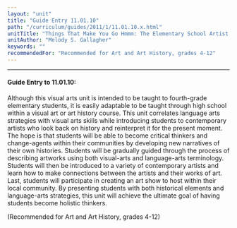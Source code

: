 ```yaml
---
layout: "unit"
title: "Guide Entry 11.01.10"
path: "/curriculum/guides/2011/1/11.01.10.x.html"
unitTitle: "Things That Make You Go Hmmm: The Elementary School Artist Acting as a Contemporary Art Historian"
unitAuthor: "Melody S. Gallagher"
keywords: ""
recommendedFor: "Recommended for Art and Art History, grades 4-12"
---
```

<body>
<hr/>
 <h4>
  Guide Entry to 11.01.10:
 </h4>
 <p>
  Although this visual arts unit is intended to be taught to fourth-grade elementary students, it is easily adaptable to be taught through high school within a visual art or art history course. This unit correlates language arts strategies with visual arts skills while introducing students to contemporary artists who look back on history and reinterpret it for the present moment. The hope is that students will be able to become critical thinkers and change-agents within their communities by developing new narratives of their own histories. Students will be gradually guided through the process of describing artworks using both visual-arts and language-arts terminology. Students will then be introduced to a variety of contemporary artists and learn how to make connections between the artists and their works of art. Last, students will participate in creating an art show to host within their local community. By presenting students with both historical elements and language-arts strategies, this unit will achieve the ultimate goal of having students become holistic thinkers.
 </p>
<p>
  (Recommended for Art and Art History, grades 4-12)
 </p>

</body>